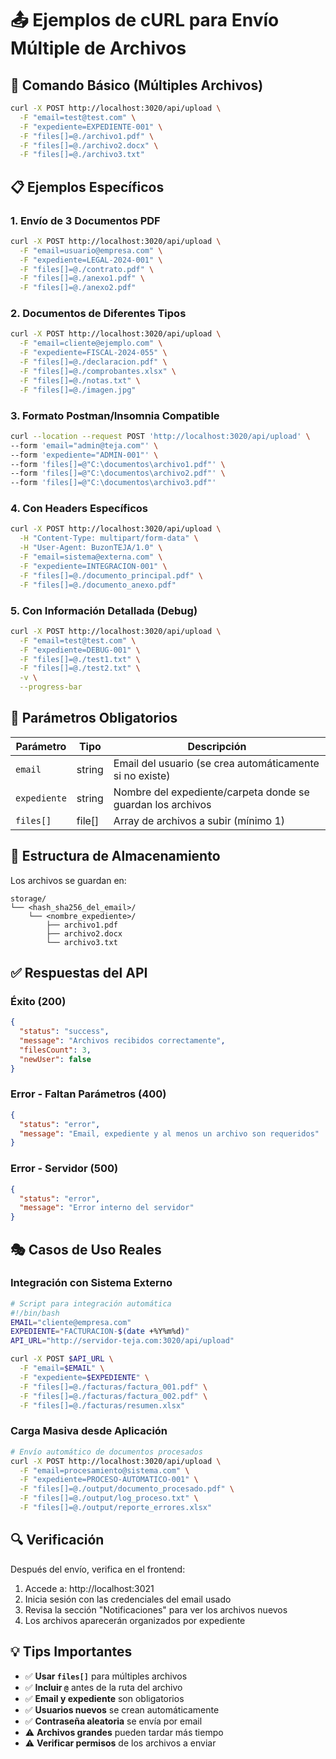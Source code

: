 # 📤 Ejemplos de cURL para Envío Múltiple de Archivos

## 🎯 Comando Básico (Múltiples Archivos)

```bash
curl -X POST http://localhost:3020/api/upload \
  -F "email=test@test.com" \
  -F "expediente=EXPEDIENTE-001" \
  -F "files[]=@./archivo1.pdf" \
  -F "files[]=@./archivo2.docx" \
  -F "files[]=@./archivo3.txt"
```

## 📋 Ejemplos Específicos

### 1. Envío de 3 Documentos PDF
```bash
curl -X POST http://localhost:3020/api/upload \
  -F "email=usuario@empresa.com" \
  -F "expediente=LEGAL-2024-001" \
  -F "files[]=@./contrato.pdf" \
  -F "files[]=@./anexo1.pdf" \
  -F "files[]=@./anexo2.pdf"
```

### 2. Documentos de Diferentes Tipos
```bash
curl -X POST http://localhost:3020/api/upload \
  -F "email=cliente@ejemplo.com" \
  -F "expediente=FISCAL-2024-055" \
  -F "files[]=@./declaracion.pdf" \
  -F "files[]=@./comprobantes.xlsx" \
  -F "files[]=@./notas.txt" \
  -F "files[]=@./imagen.jpg"
```

### 3. Formato Postman/Insomnia Compatible
```bash
curl --location --request POST 'http://localhost:3020/api/upload' \
--form 'email="admin@teja.com"' \
--form 'expediente="ADMIN-001"' \
--form 'files[]=@"C:\documentos\archivo1.pdf"' \
--form 'files[]=@"C:\documentos\archivo2.pdf"' \
--form 'files[]=@"C:\documentos\archivo3.pdf"'
```

### 4. Con Headers Específicos
```bash
curl -X POST http://localhost:3020/api/upload \
  -H "Content-Type: multipart/form-data" \
  -H "User-Agent: BuzonTEJA/1.0" \
  -F "email=sistema@externa.com" \
  -F "expediente=INTEGRACION-001" \
  -F "files[]=@./documento_principal.pdf" \
  -F "files[]=@./documento_anexo.pdf"
```

### 5. Con Información Detallada (Debug)
```bash
curl -X POST http://localhost:3020/api/upload \
  -F "email=test@test.com" \
  -F "expediente=DEBUG-001" \
  -F "files[]=@./test1.txt" \
  -F "files[]=@./test2.txt" \
  -v \
  --progress-bar
```

## 🔧 Parámetros Obligatorios

| Parámetro | Tipo | Descripción |
|-----------|------|-------------|
| `email` | string | Email del usuario (se crea automáticamente si no existe) |
| `expediente` | string | Nombre del expediente/carpeta donde se guardan los archivos |
| `files[]` | file[] | Array de archivos a subir (mínimo 1) |

## 📁 Estructura de Almacenamiento

Los archivos se guardan en:
```
storage/
└── <hash_sha256_del_email>/
    └── <nombre_expediente>/
        ├── archivo1.pdf
        ├── archivo2.docx
        └── archivo3.txt
```

## ✅ Respuestas del API

### Éxito (200)
```json
{
  "status": "success",
  "message": "Archivos recibidos correctamente",
  "filesCount": 3,
  "newUser": false
}
```

### Error - Faltan Parámetros (400)
```json
{
  "status": "error",
  "message": "Email, expediente y al menos un archivo son requeridos"
}
```

### Error - Servidor (500)
```json
{
  "status": "error",
  "message": "Error interno del servidor"
}
```

## 🎭 Casos de Uso Reales

### Integración con Sistema Externo
```bash
# Script para integración automática
#!/bin/bash
EMAIL="cliente@empresa.com"
EXPEDIENTE="FACTURACION-$(date +%Y%m%d)"
API_URL="http://servidor-teja.com:3020/api/upload"

curl -X POST $API_URL \
  -F "email=$EMAIL" \
  -F "expediente=$EXPEDIENTE" \
  -F "files[]=@./facturas/factura_001.pdf" \
  -F "files[]=@./facturas/factura_002.pdf" \
  -F "files[]=@./facturas/resumen.xlsx"
```

### Carga Masiva desde Aplicación
```bash
# Envío automático de documentos procesados
curl -X POST http://localhost:3020/api/upload \
  -F "email=procesamiento@sistema.com" \
  -F "expediente=PROCESO-AUTOMATICO-001" \
  -F "files[]=@./output/documento_procesado.pdf" \
  -F "files[]=@./output/log_proceso.txt" \
  -F "files[]=@./output/reporte_errores.xlsx"
```

## 🔍 Verificación

Después del envío, verifica en el frontend:
1. Accede a: http://localhost:3021
2. Inicia sesión con las credenciales del email usado
3. Revisa la sección "Notificaciones" para ver los archivos nuevos
4. Los archivos aparecerán organizados por expediente

## 💡 Tips Importantes

- ✅ **Usar `files[]`** para múltiples archivos
- ✅ **Incluir `@`** antes de la ruta del archivo
- ✅ **Email y expediente** son obligatorios
- ✅ **Usuarios nuevos** se crean automáticamente
- ✅ **Contraseña aleatoria** se envía por email
- ⚠️ **Archivos grandes** pueden tardar más tiempo
- ⚠️ **Verificar permisos** de los archivos a enviar
